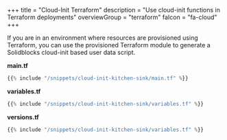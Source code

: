 +++
title = "Cloud-Init Terraform"
description = "Use cloud-init functions in Terraform deployments"
overviewGroup = "terraform"
faIcon = "fa-cloud"
+++


If you are in an environment where resources are provisioned using Terraform, you can use the provisioned Terraform module to generate a Solidblocks cloud-init based user data script.

**main.tf**
```terraform
{{% include "/snippets/cloud-init-kitchen-sink/main.tf" %}}
```

**variables.tf**
```terraform
{{% include "/snippets/cloud-init-kitchen-sink/variables.tf" %}}
```

**versions.tf**
```terraform
{{% include "/snippets/cloud-init-kitchen-sink/variables.tf" %}}
```

